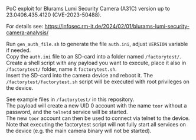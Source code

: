 PoC exploit for Blurams Lumi Security Camera (A31C) version up to 23.0406.435.4120 (CVE-2023-50488).

For details see: https://infosec.rm-it.de/2024/02/01/blurams-lumi-security-camera-analysis/ 

Run `gen_auth_file.sh` to generate the file `auth.ini`, adjust `VERSION` variable if needed.  
Copy the `auth.ini` file to an SD-card into a folder named `/factorytest/`.  
Create a shell script with any payload you want to execute, place it also in `/factorytest/` folder, name it `factorytest.sh`.  
Insert the SD-card into the camera device and reboot it. The `/factorytest/factorytest.sh` script will be executed with root privileges on the device.  

See example files in `/factorytest/` in this repository.  
The payload will create a new UID 0 account with the name `toor` without a password, and the `telnetd` service will be started.  
The new `toor` account can then be used to connect via telnet to the device.  
Note that executing the factorytest script will not fully start all services on the device (e.g. the main camera binary will not be started).  

